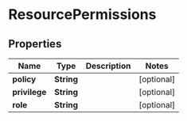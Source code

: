 

# ResourcePermissions

## Properties

Name | Type | Description | Notes
------------ | ------------- | ------------- | -------------
**policy** | **String** |  |  [optional]
**privilege** | **String** |  |  [optional]
**role** | **String** |  |  [optional]



